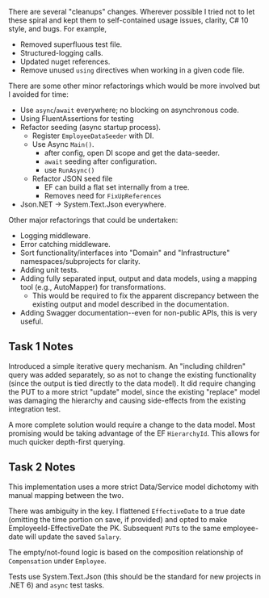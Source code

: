 There are several "cleanups" changes. Wherever possible I tried not to let 
these spiral and kept them to self-contained usage issues, clarity, C# 10 style, and bugs. 
For example,

* Removed superfluous test file.
* Structured-logging calls.
* Updated nuget references.
* Remove unused `using` directives when working in a given code file.

There are some other minor refactorings which would be more involved but I avoided for time: 

* Use `async`/`await` everywhere; no blocking on asynchronous code.
* Using FluentAssertions for testing
* Refactor seeding (async startup process).
    * Register `EmployeeDataSeeder` with DI.
    * Use Async `Main()`.
        * after config, open DI scope and get the data-seeder.
        * `await` seeding after configuration.
        * use `RunAsync()`
    * Refactor JSON seed file 
        * EF can build a flat set internally from a tree.
        * Removes need for `FixUpReferences`
* Json.NET → System.Text.Json everywhere.

Other major refactorings that could be undertaken:

* Logging middleware.
* Error catching middleware.
* Sort functionality/interfaces into "Domain" and "Infrastructure" namespaces/subprojects for clarity.
* Adding unit tests.
* Adding fully separated input, output and data models, using a mapping tool (e.g., AutoMapper) for transformations.
    * This would be required to fix the apparent discrepancy between the existing output and
        model described in the documentation.
* Adding Swagger documentation--even for non-public APIs, this is very useful.

## Task 1 Notes
Introduced a simple iterative query mechanism. An "including children" query was added separately, so as
not to change the existing functionality (since the output is tied directly to the data model). It did
require changing the PUT to a more strict "update" model, since the existing "replace" model was damaging
the hierarchy and causing side-effects from the existing integration test.

A more complete solution would require a change to the data model. Most promising would be taking advantage
of the EF `HierarchyId`. This allows for much quicker depth-first querying.

## Task 2 Notes
This implementation uses a more strict Data/Service model dichotomy with manual mapping between the two.

There was ambiguity in the key. I flattened `EffectiveDate` to a true date (omitting the time portion on save, if provided) and opted to make EmployeeId-EffectiveDate the PK. Subsequent `PUT`s to the same employee-date will update the saved `Salary`.

The empty/not-found logic is based on the composition relationship of `Compensation` under `Employee`.

Tests use System.Text.Json (this should be the standard for new projects in .NET 6) and `async` test tasks.